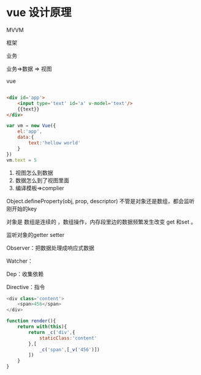 # vue 设计原理

MVVM 

框架 


业务

业务=>数据  => 视图 


vue

```html

<div id='app'>
    <input type='text' id='a' v-model='text'/>
    {{text}}
</div>
```

```js
var vm = new Vue({
    el:'app',
    data:{
        text:'hellow world'
    }
})
vm.text = 5
```

1. 视图怎么到数据
2. 数据怎么到了视图里面
3. 编译模板=>complier

Object.defineProperty(obj, prop, descriptor) 不管是对象还是数组，都会监听刚开始的key 
 
 对象是 
 数组是连续的 ，数组操作，内存段里边的数据频繁发生改变 get 和set 。

监听对象的getter setter


Observer：把数据处理成响应式数据

Watcher：

Dep：收集依赖

Directive：指令 

```js
<div class='content'>
    <span>456</span>
</div>

function render(){
    return with(this){
        return _c('div',{
            staticClass:'content'
        },[
            _c('span',[_v('456')])
        ])
    }
}
```
